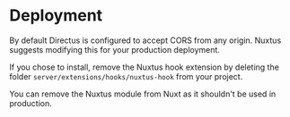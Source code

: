 # Deployment

By default Directus is configured to accept CORS from any origin. Nuxtus suggests modifying this for your production deployment.

If you chose to install, remove the Nuxtus hook extension by deleting the folder `server/extensions/hooks/nuxtus-hook` from your project.

You can remove the Nuxtus module from Nuxt as it shouldn't be used in production.